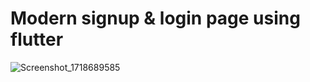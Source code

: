 # Modern signup & login page using flutter

![Screenshot_1718689585](https://github.com/udaykumar-dhokia/signup_login_using_flutter/assets/126949062/1af7f4ec-a867-4406-8b59-6f881687d66a)

